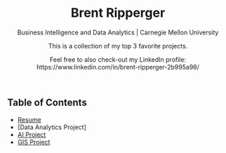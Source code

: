 <h1 align="center">Brent Ripperger</h1>
<p align="center">Business Intelligence and Data Analytics | Carnegie Mellon University</p>
<p align="center">This is a collection of my top 3 favorite projects.</p>
<p align="center">Feel free to also check-out my LinkedIn profile: https://www.linkedin.com/in/brent-ripperger-2b995a98/</p>
<br>


## Table of Contents
- [Resume](https://bmripper.github.io/General_Resume_2022_09.pdf)
- [Data Analytics Project]
- [AI Project](https://bmripper.github.io/ai_project.html)
- [GIS Project](https://bmripper.github.io/gis_project.html)
